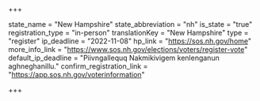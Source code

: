 +++

state_name = "New Hampshire"
state_abbreviation = "nh"
is_state = "true"
registration_type = "in-person"
translationKey = "New Hampshire"
type = "register"
ip_deadline = "2022-11-08"
hp_link = "https://sos.nh.gov/home"
more_info_link = "https://www.sos.nh.gov/elections/voters/register-vote"
default_ip_deadline = "Piivngallequq Nakmikivigem kenlenganun aghneghanillu."
confirm_registration_link = "https://app.sos.nh.gov/voterinformation"

+++